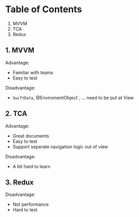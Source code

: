 
# Table of Contents

1. MVVM
2. TCA
3. Redux

## 1. MVVM

Advantage:
- Familiar with teams
- Easy to test

Disadvantage:
- `SwiftData`, @EnviromentObject`, ... need to be put at View

## 2. TCA

Advantage:
- Great documents
- Easy to test
- Support seperate navigation logic out of view

Disadvantage:
- A bit hard to learn

## 3. Redux

Disadvantage:
- Not performance 
- Hard to test
